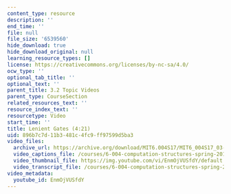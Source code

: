 ```yaml
---
content_type: resource
description: ''
end_time: ''
file: null
file_size: '6539560'
hide_download: true
hide_download_original: null
learning_resource_types: []
license: https://creativecommons.org/licenses/by-nc-sa/4.0/
ocw_type: ''
optional_tab_title: ''
optional_text: ''
parent_title: 3.2 Topic Videos
parent_type: CourseSection
related_resources_text: ''
resource_index_text: ''
resourcetype: Video
start_time: ''
title: Lenient Gates (4:21)
uid: 896b7c7d-11b3-481c-4fc9-ff97599d5ba3
video_files:
  archive_url: https://archive.org/download/MIT6.004S17/MIT6_004S17_03-02-07_300k.mp4
  video_captions_file: /courses/6-004-computation-structures-spring-2017/1218e85be1245f9098ec66b96383aaa6_EnmOjVUSfdY.vtt
  video_thumbnail_file: https://img.youtube.com/vi/EnmOjVUSfdY/default.jpg
  video_transcript_file: /courses/6-004-computation-structures-spring-2017/4255103405debe89f2158f601dfd8a80_EnmOjVUSfdY.pdf
video_metadata:
  youtube_id: EnmOjVUSfdY
---
```

